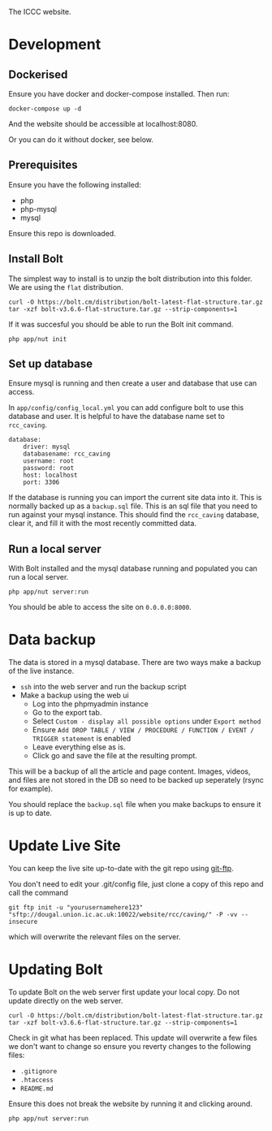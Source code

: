 The ICCC website.

# Development

## Dockerised

Ensure you have docker and docker-compose installed. Then run:

```
docker-compose up -d
```

And the website should be accessible at localhost:8080.

Or you can do it without docker, see below.

## Prerequisites

Ensure you have the following installed:

- php 
- php-mysql
- mysql

Ensure this repo is downloaded.

## Install Bolt

The simplest way to install is to unzip the bolt distribution into this folder. We are using the `flat` distribution.

```
curl -O https://bolt.cm/distribution/bolt-latest-flat-structure.tar.gz
tar -xzf bolt-v3.6.6-flat-structure.tar.gz --strip-components=1
```

If it was succesful you should be able to run the Bolt init command.

```
php app/nut init
```

## Set up database

Ensure mysql is running and then create a user and database that use can access.

In `app/config/config_local.yml` you can add configure bolt to use this database and user. It is helpful to have the database name set to `rcc_caving`.

```
database:
    driver: mysql
    databasename: rcc_caving
    username: root
    password: root
    host: localhost
    port: 3306
```

If the database is running you can import the current site data into it. This is normally backed up as a `backup.sql` file. This is an sql file that you need to run against your mysql instance. This should find the `rcc_caving` database, clear it, and fill it with the most recently committed data.

## Run a local server

With Bolt installed and the mysql database running and populated you can run a local server.

```
php app/nut server:run
```

You should be able to access the site on `0.0.0.0:8000`.

# Data backup

The data is stored in a mysql database. There are two ways make a backup of the live instance.

- `ssh` into the web server and run the backup script
- Make a backup using the web ui
    - Log into the phpmyadmin instance
    - Go to the export tab.
    - Select `Custom - display all possible options` under `Export method`
    - Ensure `Add DROP TABLE / VIEW / PROCEDURE / FUNCTION / EVENT / TRIGGER statement` is enabled
    - Leave everything else as is.
    - Click go and save the file at the resulting prompt.

This will be a backup of all the article and page content. Images, videos, and files are not stored in the DB so need to be backed up seperately (rsync for example). 

You should replace the `backup.sql` file when you make backups to ensure it is up to date.


# Update Live Site

You can keep the live site up-to-date with the git repo using [git-ftp](https://github.com/git-ftp/git-ftp).

You don't need to edit your .git/config file, just clone a copy of this repo and call the command

```
git ftp init -u "yourusernamehere123" "sftp://dougal.union.ic.ac.uk:10022/website/rcc/caving/" -P -vv --insecure
```

which will overwrite the relevant files on the server.


# Updating Bolt

To update Bolt on the web server first update your local copy. Do not update directly on the web server.

```
curl -O https://bolt.cm/distribution/bolt-latest-flat-structure.tar.gz
tar -xzf bolt-v3.6.6-flat-structure.tar.gz --strip-components=1
```

Check in git what has been replaced. This update will overwrite a few files we don't want to change so ensure you reverty changes to the following files:

- `.gitignore`
- `.htaccess`
- `README.md`

Ensure this does not break the website by running it and clicking around.

```
php app/nut server:run
```
